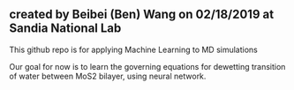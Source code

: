 ## created by Beibei (Ben) Wang on 02/18/2019 at Sandia National Lab

This github repo is for applying Machine Learning to MD simulations

Our goal for now is to learn the governing equations for dewetting transition of water between MoS2 bilayer, using neural network.
